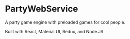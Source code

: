 <h1> PartyWebService</h1>


A party game engine with preloaded games for cool people.

Built with React, Material UI, Redux, and Node.JS
